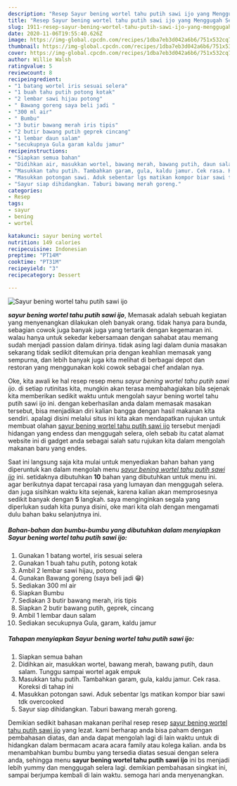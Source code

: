```yaml
---
description: "Resep Sayur bening wortel tahu putih sawi ijo yang Menggugah Selera"
title: "Resep Sayur bening wortel tahu putih sawi ijo yang Menggugah Selera"
slug: 1911-resep-sayur-bening-wortel-tahu-putih-sawi-ijo-yang-menggugah-selera
date: 2020-11-06T19:55:40.626Z
image: https://img-global.cpcdn.com/recipes/1dba7eb3d042a6b6/751x532cq70/sayur-bening-wortel-tahu-putih-sawi-ijo-foto-resep-utama.jpg
thumbnail: https://img-global.cpcdn.com/recipes/1dba7eb3d042a6b6/751x532cq70/sayur-bening-wortel-tahu-putih-sawi-ijo-foto-resep-utama.jpg
cover: https://img-global.cpcdn.com/recipes/1dba7eb3d042a6b6/751x532cq70/sayur-bening-wortel-tahu-putih-sawi-ijo-foto-resep-utama.jpg
author: Willie Walsh
ratingvalue: 5
reviewcount: 8
recipeingredient:
- "1 batang wortel iris sesuai selera"
- "1 buah tahu putih potong kotak"
- "2 lembar sawi hijau potong"
- " Bawang goreng saya beli jadi "
- "300 ml air"
- " Bumbu"
- "3 butir bawang merah iris tipis"
- "2 butir bawang putih geprek cincang"
- "1 lembar daun salam"
- "secukupnya Gula garam kaldu jamur"
recipeinstructions:
- "Siapkan semua bahan"
- "Didihkan air, masukkan wortel, bawang merah, bawang putih, daun salam. Tunggu sampai wortel agak empuk"
- "Masukkan tahu putih. Tambahkan garam, gula, kaldu jamur. Cek rasa. Koreksi di tahap ini"
- "Masukkan potongan sawi. Aduk sebentar lgs matikan kompor biar sawi tdk overcooked"
- "Sayur siap dihidangkan. Taburi bawang merah goreng."
categories:
- Resep
tags:
- sayur
- bening
- wortel

katakunci: sayur bening wortel 
nutrition: 149 calories
recipecuisine: Indonesian
preptime: "PT14M"
cooktime: "PT31M"
recipeyield: "3"
recipecategory: Dessert

---
```



![Sayur bening wortel tahu putih sawi ijo](https://img-global.cpcdn.com/recipes/1dba7eb3d042a6b6/751x532cq70/sayur-bening-wortel-tahu-putih-sawi-ijo-foto-resep-utama.jpg)

<b><i>sayur bening wortel tahu putih sawi ijo</i></b>, Memasak adalah sebuah kegiatan yang menyenangkan dilakukan oleh banyak orang. tidak hanya para bunda, sebagian cowok juga banyak juga yang tertarik dengan kegemaran ini. walau hanya untuk sekedar kebersamaan dengan sahabat atau memang sudah menjadi passion dalam dirinya. tidak asing lagi dalam dunia masakan sekarang tidak sedikit ditemukan pria dengan keahlian memasak yang sempurna, dan lebih banyak juga kita melihat di berbagai depot dan restoran yang menggunakan koki cowok sebagai chef andalan nya.

Oke, kita awali ke hal resep resep menu <i>sayur bening wortel tahu putih sawi ijo</i>. di setiap rutinitas kita, mungkin akan terasa membahagiakan bila sejenak kita memberikan sedikit waktu untuk mengolah sayur bening wortel tahu putih sawi ijo ini. dengan keberhasilan anda dalam memasak masakan tersebut, bisa menjadikan diri kalian bangga dengan hasil makanan kita sendiri. apalagi disini melalui situs ini kita akan mendapatkan rujukan untuk membuat olahan <u>sayur bening wortel tahu putih sawi ijo</u> tersebut menjadi hidangan yang endess dan menggugah selera, oleh sebab itu catat alamat website ini di gadget anda sebagai salah satu rujukan kita dalam mengolah makanan baru yang endes.




Saat ini langsung saja kita mulai untuk menyediakan bahan bahan yang diperuntuk kan dalam mengolah menu <u><i>sayur bening wortel tahu putih sawi ijo</i></u> ini. setidaknya dibutuhkan <b>10</b> bahan yang dibutuhkan untuk menu ini. agar berikutnya dapat tercapai rasa yang lumayan dan menggugah selera. dan juga sisihkan waktu kita sejenak, karena kalian akan memprosesnya sedikit banyak dengan <b>5</b> langkah. saya menginginkan segala yang diperlukan sudah kita punya disini, oke mari kita olah dengan mengamati dulu bahan baku selanjutnya ini.

<!--inarticleads1-->

##### Bahan-bahan dan bumbu-bumbu yang dibutuhkan dalam menyiapkan Sayur bening wortel tahu putih sawi ijo:

1. Gunakan 1 batang wortel, iris sesuai selera
1. Gunakan 1 buah tahu putih, potong kotak
1. Ambil 2 lembar sawi hijau, potong
1. Gunakan  Bawang goreng (saya beli jadi 😁)
1. Sediakan 300 ml air
1. Siapkan  Bumbu
1. Sediakan 3 butir bawang merah, iris tipis
1. Siapkan 2 butir bawang putih, geprek, cincang
1. Ambil 1 lembar daun salam
1. Sediakan secukupnya Gula, garam, kaldu jamur




<!--inarticleads2-->

##### Tahapan menyiapkan Sayur bening wortel tahu putih sawi ijo:

1. Siapkan semua bahan
1. Didihkan air, masukkan wortel, bawang merah, bawang putih, daun salam. Tunggu sampai wortel agak empuk
1. Masukkan tahu putih. Tambahkan garam, gula, kaldu jamur. Cek rasa. Koreksi di tahap ini
1. Masukkan potongan sawi. Aduk sebentar lgs matikan kompor biar sawi tdk overcooked
1. Sayur siap dihidangkan. Taburi bawang merah goreng.




Demikian sedikit bahasan makanan perihal resep resep <u>sayur bening wortel tahu putih sawi ijo</u> yang lezat. kami berharap anda bisa paham dengan pembahasan diatas, dan anda dapat mengolah lagi di lain waktu untuk di hidangkan dalam bermacam acara acara family atau kolega kalian. anda bs menambahkan bumbu bumbu yang tersedia diatas sesuai dengan selera anda, sehingga menu <b>sayur bening wortel tahu putih sawi ijo</b> ini bs menjadi lebih yummy dan menggugah selera lagi. demikian pembahasan singkat ini, sampai berjumpa kembali di lain waktu. semoga hari anda menyenangkan.
